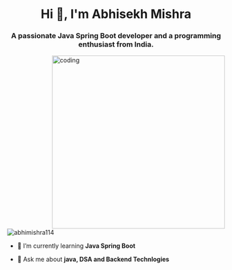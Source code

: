 <h1 align="center">Hi 👋, I'm Abhisekh Mishra</h1>
<h3 align="center">A passionate Java Spring Boot developer and a programming enthusiast from India.</h3>

<img align="right" alt="coding" width="400" src="https://i.pinimg.com/originals/e4/26/70/e426702edf874b181aced1e2fa5c6cde.gif">

<p align="left"> <img src="https://komarev.com/ghpvc/?username=abhimishra114&label=Profile%20views&color=0e75b6&style=flat" alt="abhimishra114" /> </p>

- 🌱 I’m currently learning **Java Spring Boot**

- 💬 Ask me about **java, DSA and Backend Technlogies**
